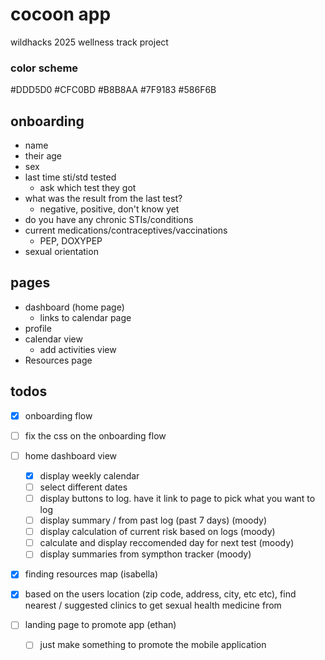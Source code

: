 # cocoon app

wildhacks 2025 wellness track project

### color scheme

#DDD5D0
#CFC0BD
#B8B8AA
#7F9183
#586F6B

## onboarding

- name
- their age
- sex
- last time sti/std tested
  - ask which test they got
- what was the result from the last test?
    - negative, positive, don't know yet
- do you have any chronic STIs/conditions
- current medications/contraceptives/vaccinations
  - PEP, DOXYPEP
- sexual orientation

## pages

- dashboard (home page)
  - links to calendar page
- profile
- calendar view
  - add activities view
- Resources page


## todos

- [x] onboarding flow
- [ ] fix the css on the onboarding flow

- [ ] home dashboard view
  - [x] display weekly calendar
   - [ ] select different dates
  - [ ] display buttons to log. have it link to page to pick what you want to log
  - [ ] display summary / from past log (past 7 days) (moody)
  - [ ] display calculation of current risk based on logs (moody)
  - [ ] calculate and display reccomended day for next test (moody)
  - [ ] display summaries from sympthon tracker (moody)

- [x] finding resources map (isabella)
 - [x] based on the users location (zip code, address, city, etc etc), find nearest / suggested clinics to get sexual health medicine from

- [ ] landing page to promote app (ethan)
  - [ ] just make something to promote the mobile application
